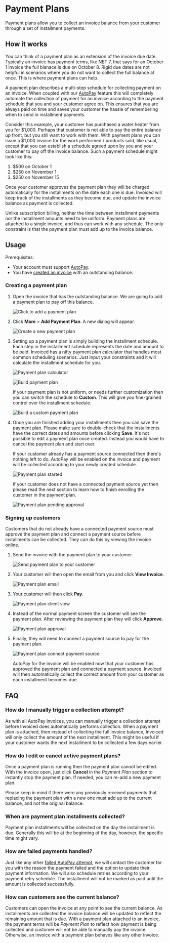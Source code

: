 # Payment Plans

Payment plans allow you to collect an invoice balance from your customer through a set of installment payments.

## How it works

You can think of a payment plan as an extension of the invoice due date. Typically an invoice has payment terms, like NET 7, that says for an October 1 invoice the full blanace is due on October 8. Rigid due dates are not helpful in scenarios where you do not want to collect the full balance at once. This is where payment plans can help.

A payment plan describes a multi-step schedule for collecting payment on an invoice. When coupled with our [AutoPay](autopay) feature this will completely automate the collection of payment for an invoice according to the payment schedule that you and your customer agree on. This ensures that you are always paid on time and saves your customer the hassle of remembering when to send in installment payments.

Consider this example, your customer has purchased a water heater from you for $1,000. Perhaps that customer is not able to pay the entire balance up front, but you still want to work with them. With payment plans you can issue a $1,000 invoice for the work performed / products sold, like usual, except that you can establish a schedule agreed upon by you and your customer to pay off the invoice balance. Such a payment schedule might look like this:

1. $500 on October 1
2. $250 on November 1
3. $250 on November 15

Once your customer approves the payment plan they will be charged automatically for the installments on the date each one is due. Invoiced will keep track of the installments as they become due, and update the invoice balance as payment is collected.

Unlike subscription billing, neither the time between installment payments nor the installment amounts need to be uniform. Payment plans are attached to a single invoice, and thus can  work with any schedule. The only constraint is that the payment plan must add up to the invoice balance.

## Usage

Prerequisites:
- Your account must support [AutoPay](autopay).
- You have [created an invoice](/docs) with an outstanding balance.

### Creating a payment plan

1. Open the invoice that has the outstanding balance. We are going to add a payment plan to pay off this balance.

   ![Click to add a payment plan](../img/payment-plan-add-payment-plan-menu.png)

2. Click **More** > **Add Payment Plan**. A new dialog will appear.

   ![Create a new payment plan](../img/payment-plan-new.png)

3. Setting up a payment plan is simply building the installment schedule. Each step in the installment schedule represents the date and amount to be paid. Invoiced has a nifty payment plan calculator that handles most common scheduling scenarios. Just input your constraints and it will calculate the installment schedule for you.

   ![Payment plan calculator](../img/payment-plan-calculator.png)

   ![Build payment plan](../img/payment-plan-calculated-installments.png)

   If your payment plan is not uniform, or needs further customization then you can switch the schedule to **Custom**. This will give you fine-grained control over the installment schedule.

   ![Build a custom payment plan](../img/payment-plan-custom.png)

4. Once you are finished adding your installments then you can save the payment plan. Please make sure to double-check that the installments have the correct dates and amounts before clicking **Save**. It's not possible to edit a payment plan once created. Instead you would have to cancel the payment plan and start over.

   If your customer already has a payment source connected then there's nothing left to do. AutoPay will be enabled on the invoice and payment will be collected according to your newly created schedule.

   ![Payment plan started](../img/payment-plan-enabled.png)

   If your customer does not have a connected payment source yet then please read the next section to learn how to finish enrolling the customer in the payment plan.

   ![Payment plan pending approval](../img/payment-plan-pending-approval.png)

### Signing up customers

Customers that do not already have a connected payment source must approve the payment plan and connect a payment source before installments can be collected. They can do this by viewing the invoice online.

1. Send the invoice with the payment plan to your customer.

   ![Send payment plan to your customer](../img/payment-plan-send.png)

2. Your customer will then open the email from you and click **View Invoice**.

   ![Payment plan email](../img/payment-plan-email.png)

3. Your customer will then click **Pay**.

   ![Payment plan client view](../img/payment-plan-invoice-client-view.png)

4. Instead of the normal payment screen the customer will see the payment plan. After reviewing the payment plan they will click **Approve**.

   ![Payment plan approval](../img/payment-plan-approve.png)

5. Finally, they will need to connect a payment source to pay for the payment plan.

   ![Payment plan connect payment source](../img/payment-plan-connect-payment-source.png)

   AutoPay for the invoice will be enabled now that your customer has approved the payment plan and connected a payment source. Invoiced will then automatically collect the correct amount from your customer as each installment becomes due.

## FAQ

### How do I manually trigger a collection attempt?

As with all AutoPay invoices, you can manually trigger a collection attempt before Invoiced does automatically performs collection. When a payment plan is attached, then instead of collecting the full invoice balance, Invoiced will only collect the amount of the next installment. This might be useful if your customer wants the next installment to be collected a few days earlier.

### How do I edit or cancel active payment plans?

Once a payment plan is running then the payment plan cannot be edited. With the invoice open, just click **Cancel** in the *Payment Plan* section to instantly stop the payment plan. If needed, you can re-add a new payment plan.

Please keep in mind if there were any previously received payments that replacing the payment plan with a new one must add up to the current balance, and not the original balance.

### When are payment plan installments collected?

Payment plan installments will be collected on the day the installment is due. Generally this will be at the beginning of the day, however, the specific time might vary.

### How are failed payments handled?

Just like any other [failed AutoPay attempt](autopay#failed-payments), we will contact the customer for you with the reason the payment failed and the option to update their payment information. We will also schedule retries according to your payment retry schedule. The installment will not be marked as paid until the amount is collected successfully.

### How can customers see the current balance?

Customers can open the invoice at any point to see the current balance. As installments are collected the invoice balance will be updated to reflect the remaining amount that is due. With a payment plan attached to an invoice, the payment terms will be *Payment Plan* to reflect how payment is being collected and customer will not be able to manually pay the invoice. Otherwise, an invoice with a payment plan behaves like any other invoice.
